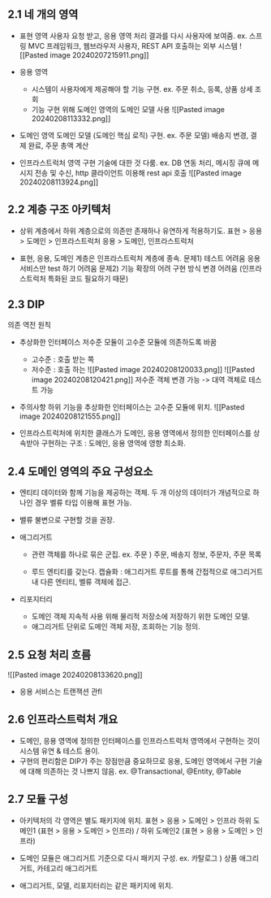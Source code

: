 ## 2.1 네 개의 영역

* 표현 영역
	사용자 요청 받고, 응용 영역 처리 결과를 다시 사용자에 보여줌.
	ex. 스프링 MVC 프레임워크, 웹브라우저 사용자, REST API 호출하는 외부 시스템
	![[Pasted image 20240207215911.png]]

* 응용 영역
	- 시스템이 사용자에게 제공해야 할 기능 구현. 
		ex. 주문 취소, 등록, 상품 상세 조회
	* 기능 구현 위해 도메인 영역의 도메인 모델 사용
		![[Pasted image 20240208113332.png]]

* 도메인 영역
	도메인 모델 (도메인 핵심 로직) 구현.
	ex. 주문 모델) 배송지 변경, 결제 완료, 주문 총액 계산

* 인프라스트럭처 영역
	구현 기술에 대한 것 다룸.
	ex. DB 연동 처리, 메시징 큐에 메시지 전송 및 수신, http 클라이언트 이용해 rest api 호출
	![[Pasted image 20240208113924.png]]

## 2.2 계층 구조 아키텍처

* 상위 계층에서 하위 계층으로의 의존만 존재하나 유연하게 적용하기도.
	표현 > 응용 > 도메인 > 인프라스트럭처
	응용 > 도메인, 인프라스트럭처

* 표현, 응용, 도메인 계층은 인프라스트럭처 계층에 종속.
	문제1) 테스트 어려움 
		응용 서비스만 test 하기 어려움
	문제2) 기능 확장의 어려 
		구현 방식 변경 어려움 (인프라스트럭처 특화된 코드 필요하기 때문)

## 2.3 DIP
의존 역전 원칙 

* 추상화한 인터페이스 
	저수준 모듈이 고수준 모듈에 의존하도록 바꿈
	 * 고수준 : 호출 받는 쪽
	 * 저수준 : 호출 하는 
	![[Pasted image 20240208120033.png]]
	![[Pasted image 20240208120421.png]]
	저수준 객체 변경 가능 -> 대역 객체로 테스트 가능

* 주의사항
	하위 기능을 추상화한 인터페이스는 고수준 모듈에 위치.
	![[Pasted image 20240208121555.png]]

* 인프라스트럭처에 위치한 클래스가 도메인, 응용 영역에서 정의한 인터페이스를 상속받아 구현하는 구조 : 도메인, 응용 영역에 영향 최소화.

## 2.4 도메인 영역의 주요 구성요소

*  엔티티
	데이터와 함께 기능을 제공하는 객체.
	두 개 이상의 데이터가 개념적으로 하나인 경우 벨류 타입 이용해 표현 가능.

* 밸류
	불변으로 구현할 것을 권장.

* 애그리거트
	* 관련 객체를 하나로 묶은 군집.
		ex. 주문 ) 주문, 배송지 정보, 주문자, 주문 목록
	
	* 루드 엔티티를 갖는다.
		캡슐화 : 애그리거트 루트를 통해 간접적으로 애그리거트 내 다른 엔티티, 벨류 객체에 접근.

* 리포지터리
	* 도메인 객체 지속적 사용 위해 물리적 저장소에 저장하기 위한 도메인 모델.
	* 애그리거트 단위로 도메인 객체 저장, 조회하는 기능 정의.

## 2.5 요청 처리 흐름

![[Pasted image 20240208133620.png]]

* 응용 서비스는 트랜잭션 관fl
## 2.6 인프라스트럭처 개요

* 도메인, 응용 영역에 정의한 인터페이스를 인프라스트럭처 영역에서 구현하는 것이 시스템 유연 & 테스트 용이.
* 구현의 편리함은 DIP가 주는 장점만큼 중요하므로 응용, 도메인 영역에서 구현 기술에 대해 의존하는 것 나쁘지 않음.
	ex. @Transactional, @Entity, @Table

## 2.7 모듈 구성


* 아키텍처의 각 영역은 별도 패키지에 위치.
	표현 > 응용 > 도메인 > 인프라
	하위 도메인1 (표현 > 응용 > 도메인 > 인프라) / 하위 도메인2 (표현 > 응용 > 도메인 > 인프라)

* 도메인 모듈은 애그리거트 기준으로 다시 패키지 구성.
	ex. 카탈로그 ) 상품 애그리거트, 카테고리 애그리거트

* 애그리거트, 모델, 리포지터리는 같은 패키지에 위치.

